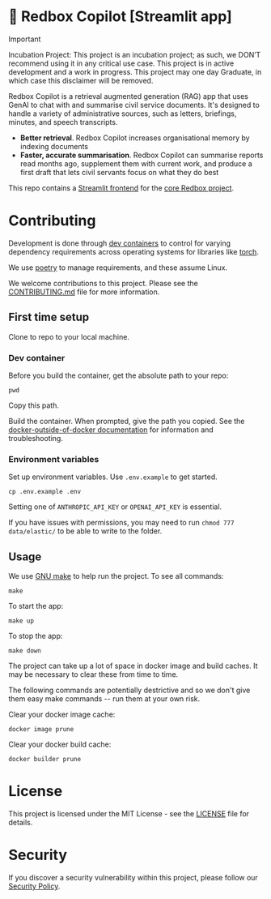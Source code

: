 # 📮 Redbox Copilot \[Streamlit app\]

> [!IMPORTANT]
> Incubation Project: This project is an incubation project; as such, we DON’T recommend using it in any critical use case. This project is in active development and a work in progress. This project may one day Graduate, in which case this disclaimer will be removed.

Redbox Copilot is a retrieval augmented generation (RAG) app that uses GenAI to chat with and summarise civil service documents. It's designed to handle a variety of administrative sources, such as letters, briefings, minutes, and speech transcripts.

- **Better retrieval**. Redbox Copilot increases organisational memory by indexing documents
- **Faster, accurate summarisation**. Redbox Copilot can summarise reports read months ago, supplement them with current work, and produce a first draft that lets civil servants focus on what they do best

This repo contains a [Streamlit frontend](https://streamlit.io) for the [core Redbox project](https://github.com/i-dot-ai/redbox-copilot).

# Contributing

Development is done through [dev containers](https://code.visualstudio.com/docs/devcontainers/create-dev-container) to control for varying dependency requirements across operating systems for libraries like [torch](https://pytorch.org/get-started/locally/).

We use [poetry](https://python-poetry.org) to manage requirements, and these assume Linux.

We welcome contributions to this project. Please see the [CONTRIBUTING.md](./CONTRIBUTING.md) file for more information.

## First time setup

Clone to repo to your local machine.

### Dev container

Before you build the container, get the absolute path to your repo:

```console
pwd
```

Copy this path.

Build the container. When prompted, give the path you copied. See the [docker-outside-of-docker documentation](https://github.com/devcontainers/features/tree/main/src/docker-outside-of-docker) for information and troubleshooting.

### Environment variables

Set up environment variables. Use `.env.example` to get started.

```console
cp .env.example .env
```

Setting one of `ANTHROPIC_API_KEY` or `OPENAI_API_KEY` is essential.

If you have issues with permissions, you may need to run `chmod 777 data/elastic/` to be able to write to the folder.

## Usage

We use [GNU make](https://www.gnu.org/software/make/manual/make.html) to help run the project. To see all commands:

```console
make
```

To start the app:

```console
make up
```

To stop the app:

```console
make down
```

The project can take up a lot of space in docker image and build caches. It may be necessary to clear these from time to time.

The following commands are potentially destrictive and so we don't give them easy make commands -- run them at your own risk.

Clear your docker image cache:

```console
docker image prune
```

Clear your docker build cache:

```console
docker builder prune
```

# License

This project is licensed under the MIT License - see the [LICENSE](./LICENSE) file for details.

# Security

If you discover a security vulnerability within this project, please follow our [Security Policy](./SECURITY.md).
